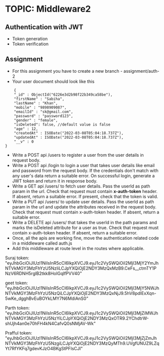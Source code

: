 # TOPIC: Middleware2

## Authentication with JWT
- Token generation
- Token verification

## Assignment
- For this assignment you have to create a new branch - assignment/auth-2
- Your user document should look like this
```
 	{
    "_id" : ObjectId("6226e3d2b98f22b349ca58be"),
    "firstName" : "Sabiha",
    "lastName" : "Khan",
    "mobile" : "9898909087",
    "emailId" : "sk@gmail.com",
    "password" : "password123",
    "gender" : "female",
	"isDeleted": false, //default value is false 
    "age" : 12,
    "createdAt" : ISODate("2022-03-08T05:04:18.737Z"),
    "updatedAt" : ISODate("2022-03-08T05:04:18.737Z"),
    "__v" : 0
}
```


- Write a POST api /users to register a user from the user details in request body. 
- Write a POST api /login to login a user that takes user details like email and password from the request body. If the credentials don't match with any user's data return a suitable error.
On successful login, generate a JWT token and return it in response body.
- Write a GET api /users/<userId> to fetch user details. Pass the userId as path param in the url. Check that request must contain **x-auth-token** header. If absent, return a suitable error.
If present, check that the token is valid.
- Write a PUT api /users/<userId> to update user details. Pass the userId as path param in the url and update the attributes received in the request body. Check that request must contain x-auth-token header. If absent, return a suitable error.
- Write a DELETE api /users/<userId> that takes the userId in the path params and marks the isDeleted attribute for a user as true. Check that request must contain x-auth-token header. If absent, return a suitable error.
- Once, all the apis are working fine, move the authentication related code in a middleware called auth.js
- Add this middleware at route level in the routes where applicable.



Suraj token:
 "eyJhbGciOiJIUzI1NiIsInR5cCI6IkpXVCJ9.eyJ1c2VySWQiOiI2MjI3MjY2YmJhNTVkMGY3MzFhYzU5NzIiLCJpYXQiOjE2NDY3MzQxMzB9.CeFs__ctmTY1PNzV6RDNH5rglB2tkk8HoIGqlfPVV40"

geet token:
"eyJhbGciOiJIUzI1NiIsInR5cCI6IkpXVCJ9.eyJ1c2VySWQiOiI2MjI3MjY5NWJhNTVkMGY3MzFhYzU5NzQiLCJpYXQiOjE2NDY3MzQxNjJ9.5hV8pdIExXqn-5wKe_dgghBvEuBOYkLMY7N6MdiAnS0"

Parth token:
"eyJhbGciOiJIUzI1NiIsInR5cCI6IkpXVCJ9.eyJ1c2VySWQiOiI2MjI3MjZiMWJhNTVkMGY3MzFhYzU5NzYiLCJpYXQiOjE2NDY3MzQxOTR9.2YChdtrW-shUjh4an0e70hFH4kN4CafvQ0sNMjAV-Wk"

Prafful token:
 "eyJhbGciOiJIUzI1NiIsInR5cCI6IkpXVCJ9.eyJ1c2VySWQiOiI2MjI3MjZjZmJhNTVkMGY3MzFhYzU5NzgiLCJpYXQiOjE2NDY3MzQyMTh9.UVgfUNUZ9LZqYt7RfYKFq7gdevKJzO4BKgStPFIsCJI"
